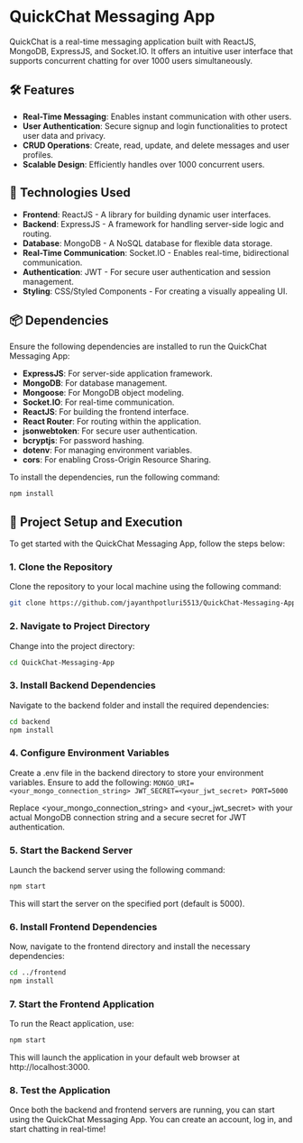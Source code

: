 # QuickChat Messaging App

QuickChat is a real-time messaging application built with ReactJS, MongoDB, ExpressJS, and Socket.IO. It offers an intuitive user interface that supports concurrent chatting for over 1000 users simultaneously.

## 🛠 Features
- **Real-Time Messaging**: Enables instant communication with other users.
- **User Authentication**: Secure signup and login functionalities to protect user data and privacy.
- **CRUD Operations**: Create, read, update, and delete messages and user profiles.
- **Scalable Design**: Efficiently handles over 1000 concurrent users.

## 📁 Technologies Used
- **Frontend**: ReactJS - A library for building dynamic user interfaces.
- **Backend**: ExpressJS - A framework for handling server-side logic and routing.
- **Database**: MongoDB - A NoSQL database for flexible data storage.
- **Real-Time Communication**: Socket.IO - Enables real-time, bidirectional communication.
- **Authentication**: JWT - For secure user authentication and session management.
- **Styling**: CSS/Styled Components - For creating a visually appealing UI.

## 📦 Dependencies

Ensure the following dependencies are installed to run the QuickChat Messaging App:

- **ExpressJS**: For server-side application framework.
- **MongoDB**: For database management.
- **Mongoose**: For MongoDB object modeling.
- **Socket.IO**: For real-time communication.
- **ReactJS**: For building the frontend interface.
- **React Router**: For routing within the application.
- **jsonwebtoken**: For secure user authentication.
- **bcryptjs**: For password hashing.
- **dotenv**: For managing environment variables.
- **cors**: For enabling Cross-Origin Resource Sharing.

To install the dependencies, run the following command:

```bash
npm install
```

## 🚀 Project Setup and Execution

To get started with the QuickChat Messaging App, follow the steps below:

### 1. Clone the Repository
Clone the repository to your local machine using the following command:

```bash
git clone https://github.com/jayanthpotluri5513/QuickChat-Messaging-App.git
```
### 2. Navigate to Project Directory
Change into the project directory:

```bash
cd QuickChat-Messaging-App
```
### 3. Install Backend Dependencies
Navigate to the backend folder and install the required dependencies:

```bash
cd backend
npm install
```
### 4. Configure Environment Variables
Create a .env file in the backend directory to store your environment variables. 
Ensure to add the following:
`MONGO_URI=<your_mongo_connection_string>
JWT_SECRET=<your_jwt_secret>
PORT=5000`

Replace <your_mongo_connection_string> and <your_jwt_secret> with your actual MongoDB connection string and a secure secret for JWT authentication.

### 5. Start the Backend Server
Launch the backend server using the following command:

```bash
npm start
```
This will start the server on the specified port (default is 5000).

### 6. Install Frontend Dependencies
Now, navigate to the frontend directory and install the necessary dependencies:

```bash
cd ../frontend
npm install
```

### 7. Start the Frontend Application
To run the React application, use:

```bash
npm start
```
This will launch the application in your default web browser at http://localhost:3000.

### 8. Test the Application
Once both the backend and frontend servers are running, you can start using the QuickChat Messaging App. You can create an account, log in, and start chatting in real-time!
